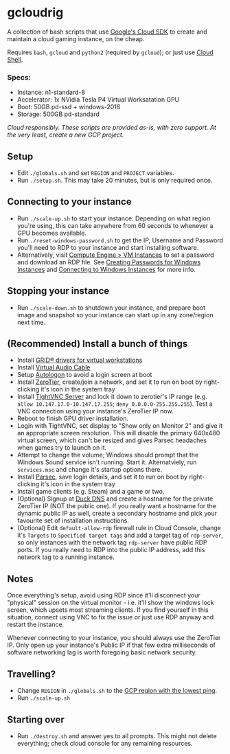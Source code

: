 # gcloudrig

A collection of bash scripts that use [Google's Cloud SDK](https://cloud.google.com/sdk/gcloud/) to create and maintain a cloud gaming instance, on the cheap.

Requires `bash`, `gcloud` and `python2` (required by `gcloud`); or just use [Cloud Shell](https://cloud.google.com/shell/).

### Specs:
-  Instance: n1-standard-8
-  Accelerator: 1x NVidia Tesla P4 Virtual Worksatation GPU
-  Boot: 50GB pd-ssd + windows-2016
-  Storage: 500GB pd-standard

*Cloud responsibly. These scripts are provided as-is, with zero support. At the very least, create a new GCP project.*

## Setup
- Edit `./globals.sh` and set `REGION` and `PROJECT` variables.
- Run `./setup.sh`.  This may take 20 minutes, but is only required once.

## Connecting to your instance
- Run `./scale-up.sh` to start your instance.  Depending on what region you're using, this can take anywhere from 60 seconds to whenever a GPU becomes available.
- Run `./reset-windows-password.sh` to get the IP, Username and Password you'll need to RDP to your instance and start installing software.
- Alternatively, visit [Compute Engine > VM Instances](https://console.cloud.google.com/compute/instances) to set a password and download an RDP file.  See [Creating Passwords for Windows Instances](https://cloud.google.com/compute/docs/instances/windows/creating-passwords-for-windows-instances) and [Connecting to Windows Instances](https://cloud.google.com/compute/docs/instances/connecting-to-instance#windows) for more info.

## Stopping your instance
- Run `./scale-down.sh` to shutdown your instance, and prepare boot image and snapshot so your instance can start up in any zone/region next time.

## (Recommended) Install a bunch of things
- Install [GRID® drivers for virtual workstations](https://cloud.google.com/compute/docs/gpus/add-gpus#installing_gridwzxhzdk37_drivers_for_virtual_workstations)
- Install [Virtual Audio Cable](https://www.vb-audio.com/Cable/)
- Setup [Autologon](https://docs.microsoft.com/en-au/sysinternals/downloads/autologon) to avoid a login screen at boot
- Install [ZeroTier](https://zerotier.com/), create/join a network, and set it to run on boot by right-clicking it's icon in the system tray
- Install [TightVNC Server](https://www.tightvnc.com/) and lock it down to zerotier's IP range (e.g. `allow 10.147.17.0-10.147.17.255`; `deny 0.0.0.0-255.255.255`).  Test a VNC connection using your instance's ZeroTier IP now.
- Reboot to finish GPU driver installation.
- Login with TightVNC, set display to "Show only on Monitor 2" and give it an appropriate screen resolution.  This will disable the primary 640x480 virtual screen, which can't be resized and gives Parsec headaches when games try to launch on it.
- Attempt to change the volume; Windows should prompt that the Windows Sound service isn't running.  Start it.  Alternatviely, run `services.msc` and change it's startup options there.
- Install [Parsec](https://parsecgaming.com/), save login details, and set it to run on boot by right-clicking it's icon in the system tray
- Install game clients (e.g. Steam) and a game or two.
- (Optional) Signup at [Duck DNS](https://www.duckdns.org/) and create a hostname for the private ZeroTier IP (NOT the public one).  If you really want a hostname for the dynamic public IP as well, create a secondary hostname and pick your favourite set of installation instructions.
- (Optional) Edit `default-allow-rdp` firewall rule in Cloud Console, change it's `Targets` to `Specified target tags` and add a target tag of `rdp-server`, so only instances with the network tag `rdp-server` have public RDP ports.  If you really need to RDP into the public IP address, add this network tag to a running instance.

## Notes
Once everything's setup, avoid using RDP since it'll disconnect your "physical" session on the virtual monitor - i.e. it'll show the windows lock screen, which upsets most streaming clients.  If you find yourself in this situation, connect using VNC to fix the issue or just use RDP anyway and restart the instance.

Whenever connecting to your instance, you should always use the ZeroTier IP. Only open up your instance's Public IP if that few extra milliseconds of software networking lag is worth foregoing basic network security.

## Travelling?
-  Change `REGION` in `./globals.sh` to the [GCP region with the lowest ping](http://www.gcping.com/).
-  Run `./scale-up.sh`

## Starting over
-  Run `./destroy.sh` and answer yes to all prompts.  This might not delete everything;  check cloud console for any remaining resources.
